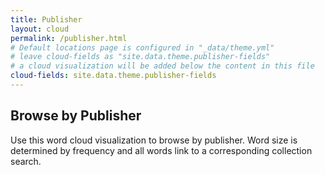 ```yaml
---
title: Publisher
layout: cloud
permalink: /publisher.html
# Default locations page is configured in "_data/theme.yml"
# leave cloud-fields as "site.data.theme.publisher-fields"
# a cloud visualization will be added below the content in this file
cloud-fields: site.data.theme.publisher-fields
---
```


## Browse by Publisher

Use this word cloud visualization to browse by publisher.
Word size is determined by frequency and all words link to a corresponding collection search.
